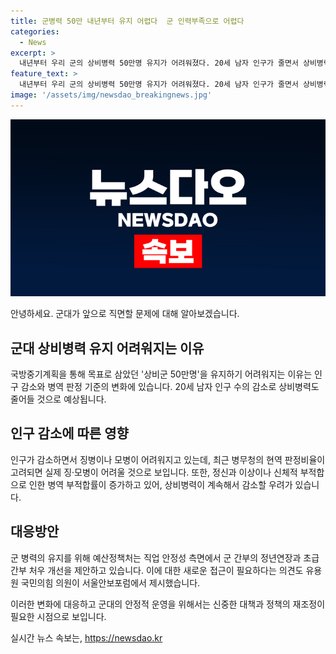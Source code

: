 ```yaml
---
title: 군병력 50만 내년부터 유지 어렵다  군 인력부족으로 어렵다
categories:
  - News
excerpt: >
  내년부터 우리 군의 상비병력 50만명 유지가 어려워졌다. 20세 남자 인구가 줄면서 상비병력도 줄어들 것으로 예상되고, 현역 판정비율과 병역판정 검사자의 이상증가로 모집이 어려워졌다. 이로 인해 2040년까지 군의 상비병력이 35만~36만5000명으로 감소할 것 우려되며, 직업 안정성 강화를 위해 군 간부의 정년연장이 필요하다는 의견이 제기되고 있다.
feature_text: >
  내년부터 우리 군의 상비병력 50만명 유지가 어려워졌다. 20세 남자 인구가 줄면서 상비병력도 줄어들 것으로 예상되고, 현역 판정비율과 병역판정 검사자의 이상증가로 모집이 어려워졌다. 이로 인해 2040년까지 군의 상비병력이 35만~36만5000명으로 감소할 것 우려되며, 직업 안정성 강화를 위해 군 간부의 정년연장이 필요하다는 의견이 제기되고 있다.
image: '/assets/img/newsdao_breakingnews.jpg'
---
```


<p><img src="/assets/img/newsdao_breakingnews.jpg" alt="firstkoreanews 속보" /></p>

<p>안녕하세요. 군대가 앞으로 직면할 문제에 대해 알아보겠습니다.</p>

<h2 data-ke-size="size26">군대 상비병력 유지 어려워지는 이유</h2>

<p>국방중기계획을 통해 목표로 삼았던 '상비군 50만명'을 유지하기 어려워지는 이유는 인구 감소와 병역 판정 기준의 변화에 있습니다. 20세 남자 인구 수의 감소로 상비병력도 줄어들 것으로 예상됩니다.</p>

<h2 data-ke-size="size26">인구 감소에 따른 영향</h2>

<p>인구가 감소하면서 징병이나 모병이 어려워지고 있는데, 최근 병무청의 현역 판정비율이 고려되면 실제 징·모병이 어려울 것으로 보입니다. 또한, 정신과 이상이나 신체적 부적합으로 인한 병역 부적합률이 증가하고 있어, 상비병력이 계속해서 감소할 우려가 있습니다.</p>

<h2 data-ke-size="size26">대응방안</h2>

<p>군 병력의 유지를 위해 예산정책처는 직업 안정성 측면에서 군 간부의 정년연장과 초급간부 처우 개선을 제안하고 있습니다. 이에 대한 새로운 접근이 필요하다는 의견도 유용원 국민의힘 의원이 서울안보포럼에서 제시했습니다.</p>

<p>이러한 변화에 대응하고 군대의 안정적 운영을 위해서는 신중한 대책과 정책의 재조정이 필요한 시점으로 보입니다.</p>
실시간 뉴스 속보는, <a href="https://newsdao.kr" rel="dofollow">https://newsdao.kr</a>


